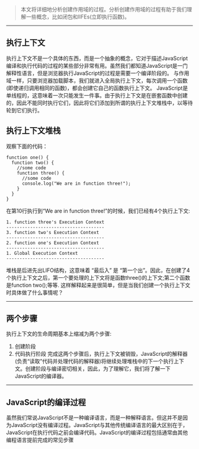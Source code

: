 > 本文将详细地分析创建作用域的过程。分析创建作用域的过程有助于我们理解一些概念，比如闭包和IIFEs(立即执行函数)。
***

## 执行上下文
执行上下文不是一个具体的东西，而是一个抽象的概念，它对于描述JavaScript编译和执行代码的过程的某些部分非常有用。虽然我们都知道JavaScript是一门解释性语言，但是浏览器执行JavaScript的过程是需要一个编译阶段的。
与作用域一样，只要浏览器加载脚本，我们就进入全局执行上下文，每次调用一个函数(即使递归调用相同的函数)，都会创建它自己的函数执行上下文。
JavaScript是单线程的，这意味着一次只能发生一件事。由于执行上下文是在嵌套函数中创建的，因此不能同时执行它们，因此将它们添加到所谓的执行上下文堆栈中，以等待轮到它们执行。
## 执行上下文堆栈
观察下面的代码：
```
function one() {
  function two() {
    //some code
    function three() {
      //some code
      console.log("We are in function three!");
    }
  }
}
```
在第10行执行到“We are in function three!”的时候，我们已经有4个执行上下文:
```
1. function three's Execution Context
-------------------------------------
3. function two's Execution Context
-------------------------------------
2. function one's Execution Context
-------------------------------------
1. Global Execution Context
-------------------------------------
```
堆栈是后进先出LIFO结构，这意味着 “最后入” 是 “第一个出”。因此，在创建了4个执行上下文之后，第一个要处理的上下文将是函数three()的上下文;第二个函数是function two();等等.
这样解释起来是很简单，但是当我们创建一个执行上下文时具体做了什么事情呢？
***

## 两个步骤
执行上下文的生命周期基本上缩减为两个步骤:
1. 创建阶段
2. 代码执行阶段
完成这两个步骤后，执行上下文被销毁，JavaScript的解释器(负责“读取”代码并处理代码的解释器)将继续处理堆栈中的下一个执行上下文。创建阶段与编译密切相关，因此，为了理解它，我们将了解一下JavaScript的编译器。
***

## JavaScript的编译过程
虽然我们常说JavaScript不是一种编译语言，而是一种解释语言。但这并不是因为JavaScript没有编译过程。JavaScript与其他传统编译语言的最大区别在于，JavaScript在执行代码之前会编译代码。JavaScript的编译过程包括通常由其他编程语言提前完成的常见步骤